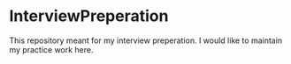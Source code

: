 # InterviewPreperation


This repository meant for my interview preperation. I would like to maintain my practice work here. 

